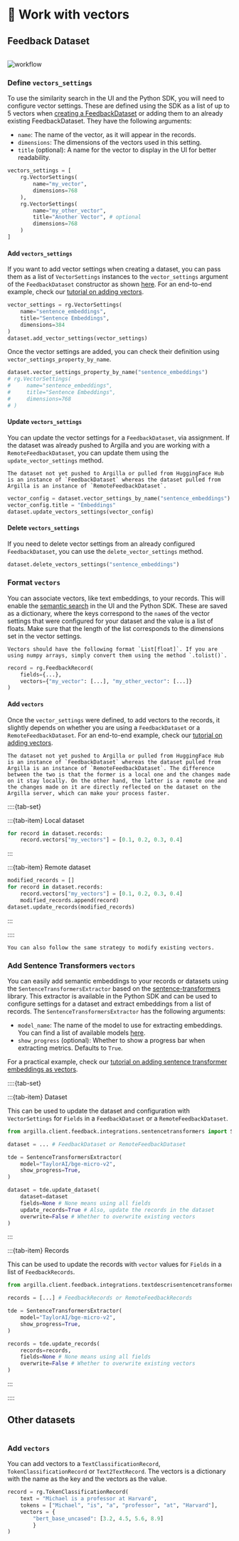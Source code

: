 # 🎫 Work with vectors

## Feedback Dataset

```{include} /_common/feedback_dataset.md
```

![workflow](/_static/tutorials/end2end/base/workflow_vectors.svg)


### Define `vectors_settings`

To use the similarity search in the UI and the Python SDK, you will need to configure vector settings. These are defined using the SDK as a list of up to 5 vectors when [creating a FeedbackDataset](/practical_guides/create_update_dataset/create_dataset) or adding them to an already existing FeedbackDataset. They have the following arguments:

- `name`: The name of the vector, as it will appear in the records.
- `dimensions`: The dimensions of the vectors used in this setting.
- `title` (optional): A name for the vector to display in the UI for better readability.

```python
vectors_settings = [
    rg.VectorSettings(
        name="my_vector",
        dimensions=768
    ),
    rg.VectorSettings(
        name="my_other_vector",
        title="Another Vector", # optional
        dimensions=768
    )
]
```

#### Add `vectors_settings`

If you want to add vector settings when creating a dataset, you can pass them as a list of `VectorSettings` instances to the `vector_settings` argument of the `FeedbackDataset` constructor as shown [here](/practical_guides/create_update_dataset/create_dataset.md#create-the-dataset).
For an end-to-end example, check our [tutorial on adding vectors](/tutorials_and_integrations/tutorials/feedback/end2end_examples/add-vectors-004.ipynb).

```python
vector_settings = rg.VectorSettings(
    name="sentence_embeddings",
    title="Sentence Embeddings",
    dimensions=384
)
dataset.add_vector_settings(vector_settings)
```

Once the vector settings are added, you can check their definition using `vector_settings_property_by_name`.

```python
dataset.vector_settings_property_by_name("sentence_embeddings")
# rg.VectorSettings(
#     name="sentence_embeddings",
#     title="Sentence Embeddings",
#     dimensions=768
# )
```

#### Update `vectors_settings`

You can update the vector settings for a `FeedbackDataset`, via assignment. If the dataset was already pushed to Argilla and you are working with a `RemoteFeedbackDataset`, you can update them using the `update_vector_settings` method.

```{note}
The dataset not yet pushed to Argilla or pulled from HuggingFace Hub is an instance of `FeedbackDataset` whereas the dataset pulled from Argilla is an instance of `RemoteFeedbackDataset`.
```

```python
vector_config = dataset.vector_settings_by_name("sentence_embeddings")
vector_config.title = "Embeddings"
dataset.update_vectors_settings(vector_config)
```

#### Delete `vectors_settings`

If you need to delete vector settings from an already configured `FeedbackDataset`, you can use the `delete_vector_settings` method.

```python
dataset.delete_vectors_settings("sentence_embeddings")
```

### Format `vectors`
You can associate vectors, like text embeddings, to your records. This will enable the [semantic search](filter_dataset.md#semantic-search) in the UI and the Python SDK. These are saved as a dictionary, where the keys correspond to the `name`s of the vector settings that were configured for your dataset and the value is a list of floats. Make sure that the length of the list corresponds to the dimensions set in the vector settings.

```{hint}
Vectors should have the following format `List[float]`. If you are using numpy arrays, simply convert them using the method `.tolist()`.
```

```python
record = rg.FeedbackRecord(
    fields={...},
    vectors={"my_vector": [...], "my_other_vector": [...]}
)
```

#### Add `vectors`

Once the `vector_settings` were defined, to add vectors to the records, it slightly depends on whether you are using a `FeedbackDataset` or a `RemoteFeedbackDataset`. For an end-to-end example, check our [tutorial on adding vectors](/tutorials_and_integrations/tutorials/feedback/end2end_examples/add-vectors-004.ipynb).

```{note}
The dataset not yet pushed to Argilla or pulled from HuggingFace Hub is an instance of `FeedbackDataset` whereas the dataset pulled from Argilla is an instance of `RemoteFeedbackDataset`. The difference between the two is that the former is a local one and the changes made on it stay locally. On the other hand, the latter is a remote one and the changes made on it are directly reflected on the dataset on the Argilla server, which can make your process faster.
```

::::{tab-set}

:::{tab-item} Local dataset
```python
for record in dataset.records:
    record.vectors["my_vectors"] = [0.1, 0.2, 0.3, 0.4]
```
:::

:::{tab-item} Remote dataset
```python
modified_records = []
for record in dataset.records:
    record.vectors["my_vectors"] = [0.1, 0.2, 0.3, 0.4]
    modified_records.append(record)
dataset.update_records(modified_records)
```
:::

::::

```{note}
You can also follow the same strategy to modify existing vectors.
```

### Add Sentence Transformers `vectors`

You can easily add semantic embeddings to your records or datasets using the `SentenceTransformersExtractor` based on the [sentence-transformers](https://sbert.net/) library. This extractor is available in the Python SDK and can be used to configure settings for a dataset and extract embeddings from a list of records. The `SentenceTransformersExtractor` has the following arguments:

- `model_name`: The name of the model to use for extracting embeddings. You can find a list of available models [here](https://www.sbert.net/docs/pretrained_models.html).
- `show_progress` (optional): Whether to show a progress bar when extracting metrics. Defaults to `True`.

For a practical example, check our [tutorial on adding sentence transformer embeddings as vectors](/tutorials_and_integrations/integrations/add_sentence_transformers_embeddings_as_vectors.ipynb).

::::{tab-set}

:::{tab-item} Dataset

This can be used to update the dataset and configuration with `VectorSettings` for `Fields` in a `FeedbackDataset` or a `RemoteFeedbackDataset`.

```python
from argilla.client.feedback.integrations.sentencetransformers import SentenceTransformersExtractor

dataset = ... # FeedbackDataset or RemoteFeedbackDataset

tde = SentenceTransformersExtractor(
    model="TaylorAI/bge-micro-v2",
    show_progress=True,
)

dataset = tde.update_dataset(
    dataset=dataset
    fields=None # None means using all fields
    update_records=True # Also, update the records in the dataset
    overwrite=False # Whether to overwrite existing vectors
)
```
:::

:::{tab-item} Records

This can be used to update the records with `vector` values for `Fields` in a list of `FeedbackRecords`.

```python
from argilla.client.feedback.integrations.textdescrisentencetransformersptives import SentenceTransformersExtractor

records = [...] # FeedbackRecords or RemoteFeedbackRecords

tde = SentenceTransformersExtractor(
    model="TaylorAI/bge-micro-v2",
    show_progress=True,
)

records = tde.update_records(
    records=records,
    fields=None # None means using all fields
    overwrite=False # Whether to overwrite existing vectors
)
```

:::

::::

## Other datasets

```{include} /_common/other_datasets.md
```

### Add `vectors`

You can add vectors to a `TextClassificationRecord`, `TokenClassificationRecord` or `Text2TextRecord`. The vectors is a dictionary with the name as the key and the vectors as the value.

```python
record = rg.TokenClassificationRecord(
    text = "Michael is a professor at Harvard",
    tokens = ["Michael", "is", "a", "professor", "at", "Harvard"],
    vectors = {
        "bert_base_uncased": [3.2, 4.5, 5.6, 8.9]
        }
)

```